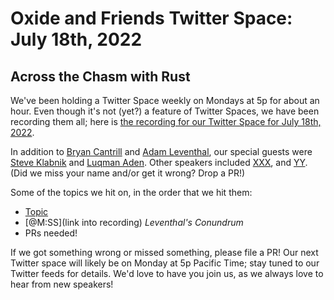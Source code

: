 # Oxide and Friends Twitter Space: July 18th, 2022

## Across the Chasm with Rust

We've been holding a Twitter Space weekly on Mondays at 5p for about an hour.
Even though it's not (yet?) a feature of Twitter Spaces, we have been
recording them all; here is
[the recording for our Twitter Space for July 18th, 2022](https://youtu.be/OqyqzFiP1P0).

In addition to
[Bryan Cantrill](https://twitter.com/bcantrill) and
[Adam Leventhal](https://twitter.com/ahl),
our special guests were
[Steve Klabnik](https://twitter.com/steveklabnik) and
[Luqman Aden](https://twitter.com/luqma_).
Other speakers included
[XXX](),
and [YY]().
(Did we miss your name and/or get it wrong? Drop a PR!)

Some of the topics we hit on, in the order that we hit them:

- [Topic](link)
- [@M:SS](link into recording)
  *Leventhal's Conundrum*
- PRs needed!

If we got something wrong or missed something, please file a PR!
Our next Twitter space will likely be on Monday at 5p Pacific Time; stay tuned
to our Twitter feeds for details.  We'd love to have you join us, as we
always love to hear from new speakers!

